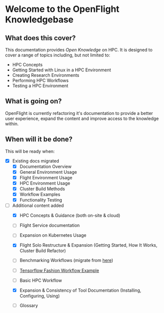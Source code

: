 # Welcome to the OpenFlight Knowledgebase 

## What does this cover?

This documentation provides _Open Knowledge_ on HPC. It is designed to cover a range of topics including, but not limited to:

- HPC Concepts
- Getting Started with Linux in a HPC Environment
- Creating Research Environments 
- Performing HPC Workflows 
- Testing a HPC Environment

## What is going on?

OpenFlight is currently refactoring it's documentation to provide a better user experience, expand the content and improve access to the knowledge within.

## When will it be done?

This will be ready when: 

- [x] Existing docs migrated
    * [x] Documentation Overview
    * [x] General Environment Usage
    * [x] Flight Environment Usage
    * [x] HPC Environment Usage
    * [x] Cluster Build Methods
    * [x] Workflow Examples
    * [x] Functionality Testing
- [ ] Additional content added
    * [x] HPC Concepts & Guidance (both on-site & cloud)
    * [ ] Flight Service documentation
    * [ ] Expansion on Kubernetes Usage
    * [x] Flight Solo Restructure & Expansion (Getting Started, How It Works, Cluster Build Refactor)
    * [ ] Benchmarking Workflows (migrate from [here](https://github.com/alces-software/knowledgebase/wiki/Burn-In-Tests))
    * [ ] [Tensorflow Fashion Workflow Example](https://github.com/openflighthpc/project-prewarms/blob/main/machine-learning-tensorflow.sh)
    * [ ] Basic HPC Workflow
    * [x] Expansion & Consistency of Tool Documentation (Installing, Configuring, Using)
    * [ ] Glossary

